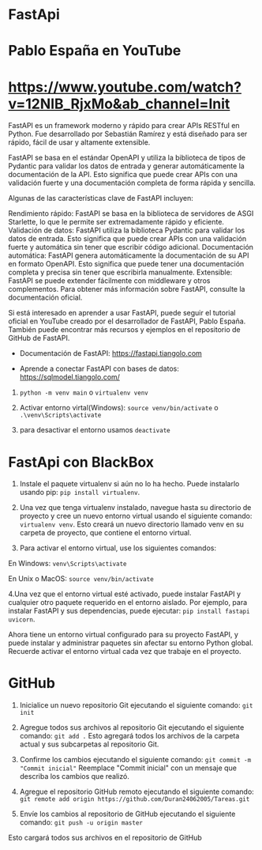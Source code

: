 # FastApi
# Pablo España en YouTube
# https://www.youtube.com/watch?v=12NIB_RjxMo&ab_channel=Init


FastAPI es un framework moderno y rápido para crear APIs RESTful en Python. Fue desarrollado por Sebastián Ramírez y está diseñado para ser rápido, fácil de usar y altamente extensible.

FastAPI se basa en el estándar OpenAPI y utiliza la biblioteca de tipos de Pydantic para validar los datos de entrada y generar automáticamente la documentación de la API. Esto significa que puede crear APIs con una validación fuerte y una documentación completa de forma rápida y sencilla.

Algunas de las características clave de FastAPI incluyen:

Rendimiento rápido: FastAPI se basa en la biblioteca de servidores de ASGI Starlette, lo que le permite ser extremadamente rápido y eficiente.
Validación de datos: FastAPI utiliza la biblioteca Pydantic para validar los datos de entrada. Esto significa que puede crear APIs con una validación fuerte y automática sin tener que escribir código adicional.
Documentación automática: FastAPI genera automáticamente la documentación de su API en formato OpenAPI. Esto significa que puede tener una documentación completa y precisa sin tener que escribirla manualmente.
Extensible: FastAPI se puede extender fácilmente con middleware y otros complementos.
Para obtener más información sobre FastAPI, consulte la documentación oficial.

Si está interesado en aprender a usar FastAPI, puede seguir el tutorial oficial en YouTube creado por el desarrollador de FastAPI, Pablo España. También puede encontrar más recursos y ejemplos en el repositorio de GitHub de FastAPI.

- Documentación de FastAPI:
https://fastapi.tiangolo.com


- Aprende a conectar FastAPI con bases de datos:
https://sqlmodel.tiangolo.com/


1. `python -m venv main` o `virtualenv venv`

2. Activar entorno virtal(Windows): `source venv/bin/activate` o `.\venv\Scripts\activate`

3. para desactivar el entorno usamos `deactivate`






# FastApi con BlackBox

1. Instale el paquete virtualenv si aún no lo ha hecho. Puede instalarlo usando pip: `pip install virtualenv`.

2. Una vez que tenga virtualenv instalado, navegue hasta su directorio de proyecto y cree un nuevo entorno virtual usando el siguiente comando: `virtualenv venv`.
Esto creará un nuevo directorio llamado venv en su carpeta de proyecto, que contiene el entorno virtual.

3. Para activar el entorno virtual, use los siguientes comandos:

En Windows: `venv\Scripts\activate`

En Unix o MacOS: `source venv/bin/activate`

4.Una vez que el entorno virtual esté activado, puede instalar FastAPI y cualquier otro paquete requerido en el entorno aislado. Por ejemplo, para instalar FastAPI y sus dependencias, puede ejecutar: `pip install fastapi uvicorn`.


Ahora tiene un entorno virtual configurado para su proyecto FastAPI, y puede instalar y administrar paquetes sin afectar su entorno Python global. Recuerde activar el entorno virtual cada vez que trabaje en el proyecto.





# GitHub

1. Inicialice un nuevo repositorio Git ejecutando el siguiente comando: `git init`

2. Agregue todos sus archivos al repositorio Git ejecutando el siguiente comando: `git add .`
Esto agregará todos los archivos de la carpeta actual y sus subcarpetas al repositorio Git.

3. Confirme los cambios ejecutando el siguiente comando: `git commit -m "Commit inicial"`
Reemplace "Commit inicial" con un mensaje que describa los cambios que realizó.

4. Agregue el repositorio GitHub remoto ejecutando el siguiente comando: `git remote add origin https://github.com/Duran24062005/Tareas.git`

5. Envíe los cambios al repositorio de GitHub ejecutando el siguiente comando: `git push -u origin master`

Esto cargará todos sus archivos en el repositorio de GitHub